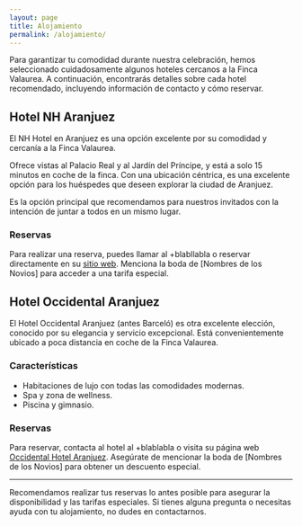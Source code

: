 ```yaml
---
layout: page
title: Alojamiento
permalink: /alojamiento/
---
```


Para garantizar tu comodidad durante nuestra celebración, hemos seleccionado cuidadosamente algunos hoteles cercanos a la Finca Valaurea. A continuación, encontrarás detalles sobre cada hotel recomendado, incluyendo información de contacto y cómo reservar.

## Hotel NH Aranjuez 

El NH Hotel en Aranjuez es una opción excelente por su comodidad y cercanía a la Finca Valaurea.

Ofrece vistas al Palacio Real y al Jardín del Príncipe, y está a solo 15 minutos en coche de la finca. Con una ubicación céntrica, es una excelente opción para los huéspedes que deseen explorar la ciudad de Aranjuez.

Es la opción principal que recomendamos para nuestros invitados con la intención de juntar a todos en un mismo lugar.

### Reservas
Para realizar una reserva, puedes llamar al +blabllabla o reservar directamente en su [sitio web](https://www.nh-hoteles.es). Menciona la boda de [Nombres de los Novios] para acceder a una tarifa especial.

## Hotel Occidental Aranjuez

El Hotel Occidental Aranjuez (antes Barceló) es otra excelente elección, conocido por su elegancia y servicio excepcional. Está convenientemente ubicado a poca distancia en coche de la Finca Valaurea.

### Características

- Habitaciones de lujo con todas las comodidades modernas.
- Spa y zona de wellness.
- Piscina y gimnasio.

### Reservas
Para reservar, contacta al hotel al +blablabla o visita su página web [Occidental Hotel Aranjuez](https://www.barcelo.com). Asegúrate de mencionar la boda de [Nombres de los Novios] para obtener un descuento especial.

---

Recomendamos realizar tus reservas lo antes posible para asegurar la disponibilidad y las tarifas especiales. Si tienes alguna pregunta o necesitas ayuda con tu alojamiento, no dudes en contactarnos.
